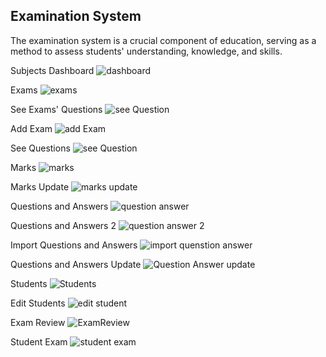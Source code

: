 ## Examination System
The examination system is a crucial component of education, serving as a method to assess students' understanding, knowledge, and skills. 

Subjects Dashboard
![dashboard](https://github.com/hsmyv/Laravel-ExaminationSystem/assets/111653544/12eb9117-3e58-4730-9fcd-91a32d7e7438)

Exams
![exams](https://github.com/hsmyv/Laravel-ExaminationSystem/assets/111653544/f6e118e5-c431-4271-b323-b76e9acb6bff)

See Exams' Questions
![see Question](https://github.com/hsmyv/Laravel-ExaminationSystem/assets/111653544/7af50810-7637-490b-8000-ea5f73cff1f0)

Add Exam
![add Exam](https://github.com/hsmyv/Laravel-ExaminationSystem/assets/111653544/67b1ed24-2782-4e70-9004-00c6845d7b9a)

See Questions
![see Question](https://github.com/hsmyv/Laravel-ExaminationSystem/assets/111653544/db973bfd-d4f5-4c5c-a517-a5eefc7ea603)

Marks 
![marks](https://github.com/hsmyv/Laravel-ExaminationSystem/assets/111653544/1327e46f-0c97-449c-8c57-1579e814fe1d)

Marks Update
![marks update](https://github.com/hsmyv/Laravel-ExaminationSystem/assets/111653544/aed7880a-aa2b-4c9b-b78c-d9da738a3e6d)

Questions and Answers
![question answer](https://github.com/hsmyv/Laravel-ExaminationSystem/assets/111653544/695b223b-0c68-4458-9bb4-e50472910a51)

Questions and Answers 2
![question answer 2](https://github.com/hsmyv/Laravel-ExaminationSystem/assets/111653544/21d9b6f1-7bc9-4513-a562-6a4afbcece87)

Import Questions and Answers
![import quenstion answer](https://github.com/hsmyv/Laravel-ExaminationSystem/assets/111653544/920ef5f4-8a5c-4384-a794-5d73d29f25c5)

Questions and Answers Update
![Question Answer update](https://github.com/hsmyv/Laravel-ExaminationSystem/assets/111653544/927e7794-344d-4546-89dc-ea9188eaa089)

Students
![Students](https://github.com/hsmyv/Laravel-ExaminationSystem/assets/111653544/2ce3a5af-ae47-4c8d-8719-75e33d8f1c8f)

Edit Students
![edit student](https://github.com/hsmyv/Laravel-ExaminationSystem/assets/111653544/4e8aff92-d4e0-4ca5-bd6a-a9fff326796c)

Exam Review
![ExamReview](https://github.com/hsmyv/Laravel-ExaminationSystem/assets/111653544/c0a652aa-b2b0-4dc1-9c16-17a951a7ac17)

Student Exam 
![student exam](https://github.com/hsmyv/Laravel-ExaminationSystem/assets/111653544/ddcabd4e-c09f-4841-9a10-2f92db9b4c35)

